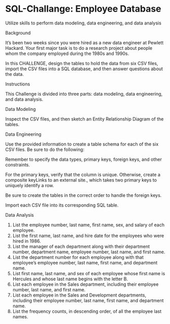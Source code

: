 # SQL-Challange:  Employee Database
Utilize skills to perform data modeling, data engineering, and data analysis

Background

It’s been two weeks since you were hired as a new data engineer at Pewlett Hackard. Your first major task is to do a research project about people whom the company employed during the 1980s and 1990s.

In this CHALLENGE, design the tables to hold the data from six CSV files, import the CSV files into a SQL database, and then answer questions about the data.


Instructions

This Challenge is divided into three parts: data modeling, data engineering, and data analysis.

Data Modeling

Inspect the CSV files, and then sketch an Entity Relationship Diagram of the tables. 

Data Engineering

Use the provided information to create a table schema for each of the six CSV files. Be sure to do the following:

  Remember to specify the data types, primary keys, foreign keys, and other constraints.

  For the primary keys, verify that the column is unique. Otherwise, create a composite 
  keyLinks to an external site., which takes two primary keys to uniquely identify a row.

  Be sure to create the tables in the correct order to handle the foreign keys.

Import each CSV file into its corresponding SQL table.


Data Analysis

  1. List the employee number, last name, first name, sex, and salary of each employee.
  2. List the first name, last name, and hire date for the employees who were hired in 1986.
  3. List the manager of each department along with their department number, department name, employee number, last name, and first name.
  4. List the department number for each employee along with that employee’s employee number, last name, first name, and department name.
  5. List first name, last name, and sex of each employee whose first name is Hercules and whose last name begins with the letter B.
  6. List each employee in the Sales department, including their employee number, last name, and first name.
  7. List each employee in the Sales and Development departments, including their employee number, last name, first name, and department name.
  8. List the frequency counts, in descending order, of all the employee last names.
